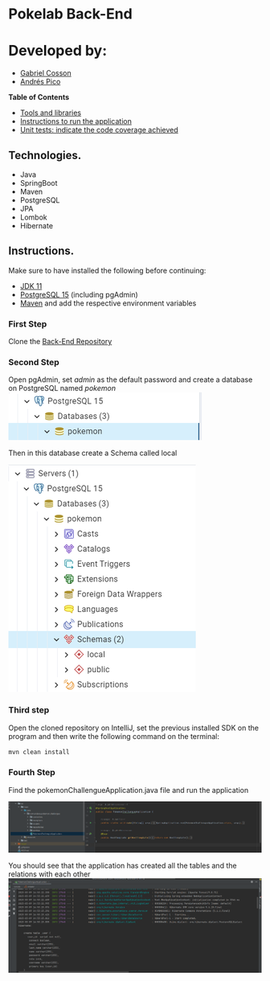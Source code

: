 # Pokelab Back-End

# Developed by:
- [Gabriel Cosson](https://github.com/gabrielnievescosson)
- [Andrés Pico](https://github.com/Jandres1420)

**Table of Contents**
- [Tools and libraries](#tools)
- [Instructions to run the application](#instructions)
- [Unit tests: indicate the code coverage achieved](#test)

## Technologies.
- Java
- SpringBoot
- Maven
- PostgreSQL
- JPA
- Lombok
- Hibernate

## Instructions.

Make sure to have installed the following before continuing:
- <a href="https://www.oracle.com/java/technologies/javase/jdk11-archive-downloads.html">JDK 11<a>
- <a href="https://www.postgresql.org/download/">PostgreSQL 15<a> (including pgAdmin)
- <a href="https://maven.apache.org/download.cgi">Maven<a> and add the respective environment variables

### First Step
Clone the <a href="https://github.com/Jandres1420/Pokemon-Challengue-Back-End">Back-End Repository<a>

### Second Step
Open pgAdmin, set <i>admin</i> as the default password and create a database on PostgreSQL named <i>pokemon</i>
![](/img/creatingDatabase.png)

Then in this database create a Schema called local

![](/img/creatingSchema.png)

### Third step
Open the cloned repository on IntelliJ, set the previous installed SDK on the program and then write the following command on the terminal:

```bash
mvn clean install
```

  ### Fourth Step
Find the pokemonChallengueApplication.java file and run the application

![](/img/spring-boot-aplication.png)

You should see that the application has created all the tables and the relations with each other
![](/img/created_tables.png)
